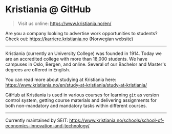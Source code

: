 # Kristiania @ GitHub

> Visit us online: https://www.kristiania.no/en/

Are you a company looking to advertise work opportunities to students? Check out: https://karriere.kristiania.no (Norwegian website)

---

Kristiania (currently an University College) was founded in 1914. Today we are an accredited college with more than 18,000 students. We have campuses in Oslo, Bergen, and online. Several of our Bachelor and Master's degrees are offered in English.

You can read more about studying at Kristiania here: https://www.kristiania.no/en/study-at-kristiania/study-at-kristiania/

GitHub at Kristiania is used in various courses for learning `git` as version control system, getting course materials and delivering assignments for both non-mandatory and mandatory tasks within different courses.

---

Currently maintained by SEIT: https://www.kristiania.no/schools/school-of-economics-innovation-and-technology/
